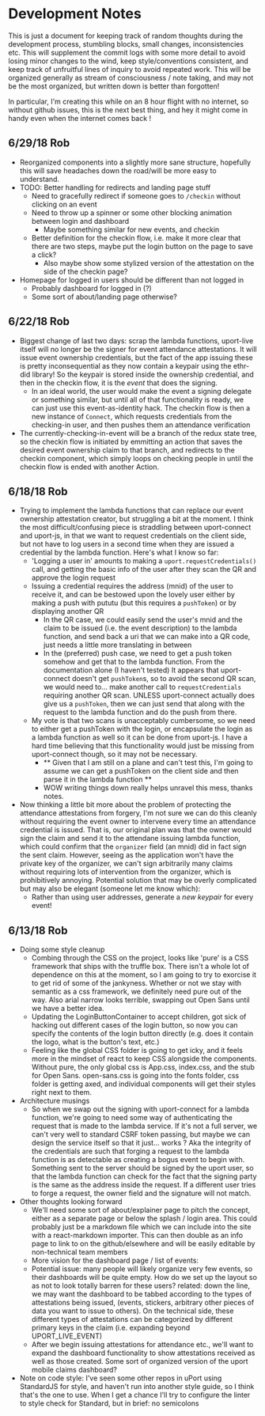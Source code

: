 # Development Notes

This is just a document for keeping track of random thoughts during the development process, stumbling blocks, small changes, inconsistencies etc.  This will supplement the commit logs with some more detail to avoid losing minor changes to the wind, keep style/conventions consistent, and keep track of unfruitful lines of inquiry to avoid repeated work.  This will be organized generally as stream of consciousness / note taking, and may not be the most organized, but written down is better than forgotten!

In particular, I'm creating this while on an 8 hour flight with no internet, so without github issues, this is the next best thing, and hey it might come in handy even when the internet comes back !

## 6/29/18 Rob
- Reorganized components into a slightly more sane structure, hopefully this will save headaches down the road/will be more easy to understand.
- TODO: Better handling for redirects and landing page stuff
	- Need to gracefully redirect if someone goes to `/checkin` without clicking on an event
	- Need to throw up a spinner or some other blocking animation between login and dashboard
		- Maybe something similar for new events, and checkin
	- Better definition for the checkin flow, i.e. make it more clear that there are two steps, maybe put the login button on the page to save a click?
		- Also maybe show some stylized version of the attestation on the side of the checkin page?
- Homepage for logged in users should be different than not logged in
	- Probably dashboard for logged in (?)
	- Some sort of about/landing page otherwise?

## 6/22/18 Rob
- Biggest change of last two days: scrap the lambda functions, uport-live itself will no longer be the signer for event attendance attestations.  It will issue event ownership credentials, but the fact of the app issuing these is pretty inconsequential as they now contain a keypair using the ethr-did library!  So the keypair is stored inside the ownership credential, and then in the checkin flow, it is the *event* that does the signing.
	- In an ideal world, the user would make the event a signing delegate or something similar, but until all of that functionality is ready, we can just use this event-as-identity hack.  The checkin flow is then a new instance of `Connect`, which requests credentials from the checking-in user, and then pushes them an attendance verification
- The currently-checking-in-event will be a branch of the redux state tree, so the checkin flow is initiated by emmitting an action that saves the desired event ownership claim to that branch, and redirects to the checkin component, which simply loops on checking people in until the checkin flow is ended with another Action.

## 6/18/18 Rob
- Trying to implement the lambda functions that can replace our event ownership attestation creator, but struggling a bit at the moment.  I think the most difficult/confusing piece is straddling between uport-connect and uport-js, in that we want to request credentials on the client side, but not have to log users in a second time when they are issued a credential by the lambda function.  Here's what I know so far:
	- 'Logging a user in' amounts to making a `uport.requestCredentials()` call, and getting the basic info of the user after they scan the QR and approve the login request
	- Issuing a credential requires the address (mnid) of the user to receive it, and can be bestowed upon the lovely user either by making a push with pututu (but this requires a `pushToken`) or by displaying another QR
		- In the QR case, we could easily send the user's mnid and the claim to be issued (i.e. the event description) to the lambda function, and send back a uri that we can make into a QR code, just needs a little more translating in between
		- In the (preferred) push case, we need to get a push token somehow and get that to the lambda function.  From the documentation alone (I haven't tested) It appears that uport-connect doesn't get `pushToken`s, so to avoid the second QR scan, we would need to... make another call to `requestCredentials` requiring another QR scan.  UNLESS uport-connect actually does give us a `pushToken`, then we can just send that along with the request to the lambda function and do the push from there. 
	- My vote is that two scans is unacceptably cumbersome, so we need to either get a pushToken with the login, or encapsulate the login as a lambda function as well so it can be done from uport-js.  I have a hard time believing that this functionality would just be missing from uport-connect though, so it may not be necessary.
		- ** Given that I am still on a plane and can't test this, I'm going to assume we can get a pushToken on the client side and then parse it in the lambda function **
		- WOW writing things down really helps unravel this mess, thanks notes.
- Now thinking a little bit more about the problem of protecting the attendance attestations from forgery, I'm not sure we can do this cleanly without requiring the event owner to intervene every time an attendance credential is issued.  That is, our original plan was that the owner would sign the claim and send it to the attendane issuing lambda function, which could confirm that the `organizer` field (an mnid) did in fact sign the sent claim.  However, seeing as the application won't have the private key of the organizer, we can't sign arbitrarily many claims without requiring lots of intervention from the organizer, which is prohibitively annoying.  Potential solution that may be overly complicated but may also be elegant (someone let me know which):
	- Rather than using user addresses, generate a _new keypair_ for every event!

## 6/13/18 Rob
- Doing some style cleanup
	- Combing through the CSS on the project, looks like 'pure' is a CSS framework that ships with the truffle box.  There isn't a whole lot of dependence on this at the moment, so I am going to try to exorcise it to get rid of some of the jankyness.  Whether or not we stay with semantic as a css framework, we definitely need pure out of the way.  Also arial narrow looks terrible, swapping out Open Sans until we have a better idea.
	- Updating the LoginButtonContainer to accept children, got sick of hacking out different cases of the login button, so now you can specify the contents of the login button directly (e.g. does it contain the logo, what is the button's text, etc.)
	- Feeling like the global CSS folder is going to get icky, and it feels more in the mindset of react to keep CSS alongside the components.  Without pure, the only global css is App.css, index.css, and the stub for Open Sans.  open-sans.css is going into the fonts folder, css folder is getting axed, and individual components will get their styles right next to them.
- Architecture musings
	- So when we swap out the signing with uport-connect for a lambda function, we're going to need some way of authenticating the request that is made to the lambda service.  If it's not a full server, we can't very well to standard CSRF token passing, but maybe we can design the service itself so that it just... works ? Aka the integrity of the credentials are such that forging a request to the lambda function is as detectable as creating a bogus event to begin with.  Something sent to the server should be signed by the uport user, so that the lambda function can check for the fact that the signing party is the same as the address inside the request.  If a different user tries to forge a request, the owner field and the signature will not match.
- Other thoughts looking forward
	- We'll need some sort of about/explainer page to pitch the concept, either as a separate page or below the splash / login area. This could probably just be a markdown file which we can include into the site with a react-markdown importer.  This can then double as an info page to link to on the github/elsewhere and will be easily editable by non-technical team members
	- More vision for the dashboard page / list of events:
	- Potential issue: many people will likely organize very few events, so their dashboards will be quite empty.  How do we set up the layout so as not to look totally barren for these users? related: down the line, we may want the dashboard to be tabbed according to the types of attestations being issued, (events, stickers, arbitrary other pieces of data you want to issue to others).  On the technical side, these different types of attestations can be categorized by different primary keys in the claim (i.e. expanding beyond UPORT_LIVE_EVENT)
	- After we begin issuing attestations for attendance etc., we'll want to expand the dashboard functionality to show attestations received as well as those created.  Some sort of organized version of the uport mobile claims dashboard?
- Note on code style: I've seen some other repos in uPort using StandardJS for style, and haven't run into another style guide, so I think that's the one to use.  When I get a chance I'll try to configure the linter to style check for Standard, but in brief: no semicolons


